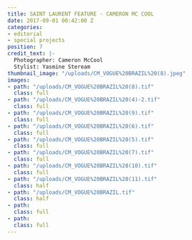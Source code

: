 ```yaml
---
title: SAINT LAURENT FEATURE - CAMERON MC COOL
date: 2017-09-01 00:42:00 Z
categories:
- editorial
- special projects
position: 7
credit_text: |-
  Photographer: Cameron McCool
  Stylist: Yasmine Steream
thumbnail_image: "/uploads/CM_VOGUE%20BRAZIL%20(8).jpeg"
images:
- path: "/uploads/CM_VOGUE%20BRAZIL%20(8).tif"
  class: full
- path: "/uploads/CM_VOGUE%20BRAZIL%20(4)-2.tif"
  class: full
- path: "/uploads/CM_VOGUE%20BRAZIL%20(9).tif"
  class: full
- path: "/uploads/CM_VOGUE%20BRAZIL%20(6).tif"
  class: full
- path: "/uploads/CM_VOGUE%20BRAZIL%20(5).tif"
  class: full
- path: "/uploads/CM_VOGUE%20BRAZIL%20(7).tif"
  class: full
- path: "/uploads/CM_VOGUE%20BRAZIL%20(10).tif"
  class: full
- path: "/uploads/CM_VOGUE%20BRAZIL%20(11).tif"
  class: half
- path: "/uploads/CM_VOGUE%20BRAZIL.tif"
  class: half
- path: 
  class: full
- path: 
  class: full
---
```


